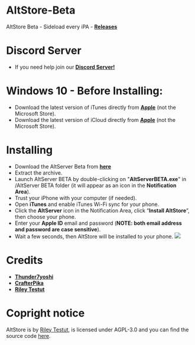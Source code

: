 # AltStore-Beta
AltStore Beta - Sideload every iPA - **[Releases](https://github.com/Thunder7yoshi/AltStore-Beta/releases/latest)**

# Discord Server
- If you need help join our **[Discord Server!](https://discord.gg/kzPPbsw)**

# Windows 10 - Before Installing:
- Download the latest version of iTunes directly from **[Apple](https://github.com/Thunder7yoshi/Files/raw/master/Apple/iTunes64Setup.exe)** (not the Microsoft Store).
- Download the latest version of iCloud directly from **[Apple](https://github.com/Thunder7yoshi/Files/raw/master/Apple/iCloudSetup.exe)** (not the Microsoft Store).
# Installing
- Download the AltServer Beta from **[here](https://github.com/Thunder7yoshi/AltStore-Beta/releases/latest)**
- Extract the archive.
- Launch AltServer BETA by double-clicking on "**AltServerBETA.exe**" in /AltServer BETA folder
  (it will appear as an icon in the **Notification Area**).
- Trust your iPhone with your computer (if needed).
- Open **iTunes** and enable iTunes Wi-Fi sync for your phone.
- Click the **AltServer** icon in the Notification Area, click “**Install AltStore**”, then choose your phone.
- Enter your **Apple ID** email and password (**NOTE: both email address and password are case sensitive**).
- Wait a few seconds, then AltStore will be installed to your phone.
![](https://i.imgur.com/ItyPORZ.png)
# Credits
- **[Thunder7yoshi](https://twitter.com/Thunder7yoshi)**
- **[CrafterPika](https://twitter.com/CrafterPika)**
- **[Riley Testut](https://twitter.com/rileytestut)**

# Copright notice
AltStore is by [Riley Testut](https://twitter.com/rileytestut), is licensed under AGPL-3.0 and you can find the source code [here](https://github.com/rileytestut/AltStore/blob/master/LICENSE).
